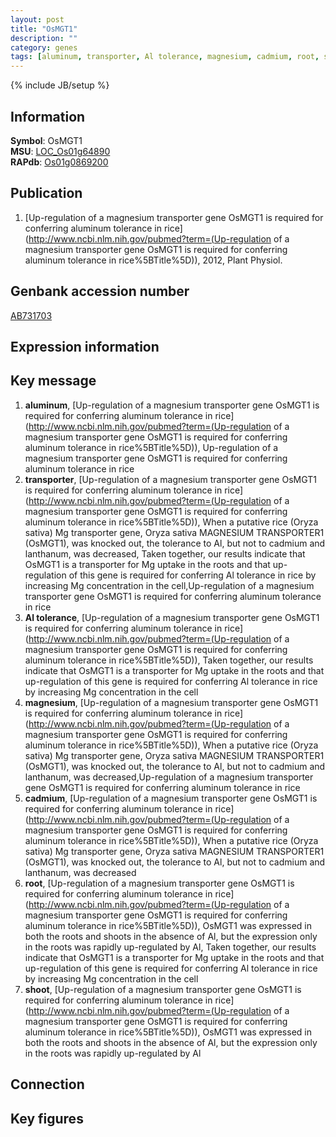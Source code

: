 ```yaml
---
layout: post
title: "OsMGT1"
description: ""
category: genes
tags: [aluminum, transporter, Al tolerance, magnesium, cadmium, root, shoot, Gene]
---
```

{% include JB/setup %}

## Information
__Symbol__: OsMGT1  
__MSU__: [LOC_Os01g64890](http://rice.plantbiology.msu.edu/cgi-bin/ORF_infopage.cgi?orf=LOC_Os01g64890)  
__RAPdb__: [Os01g0869200](http://rapdb.dna.affrc.go.jp/viewer/gbrowse_details/irgsp1?name=Os01g0869200)  

## Publication
1. [Up-regulation of a magnesium transporter gene OsMGT1 is required for conferring aluminum tolerance in rice](http://www.ncbi.nlm.nih.gov/pubmed?term=(Up-regulation of a magnesium transporter gene OsMGT1 is required for conferring aluminum tolerance in rice%5BTitle%5D)), 2012, Plant Physiol.

## Genbank accession number
[AB731703](http://www.ncbi.nlm.nih.gov/nuccore/AB731703)

## Expression information

## Key message
1. __aluminum__, [Up-regulation of a magnesium transporter gene OsMGT1 is required for conferring aluminum tolerance in rice](http://www.ncbi.nlm.nih.gov/pubmed?term=(Up-regulation of a magnesium transporter gene OsMGT1 is required for conferring aluminum tolerance in rice%5BTitle%5D)), Up-regulation of a magnesium transporter gene OsMGT1 is required for conferring aluminum tolerance in rice
2. __transporter__, [Up-regulation of a magnesium transporter gene OsMGT1 is required for conferring aluminum tolerance in rice](http://www.ncbi.nlm.nih.gov/pubmed?term=(Up-regulation of a magnesium transporter gene OsMGT1 is required for conferring aluminum tolerance in rice%5BTitle%5D)),  When a putative rice (Oryza sativa) Mg transporter gene, Oryza sativa MAGNESIUM TRANSPORTER1 (OsMGT1), was knocked out, the tolerance to Al, but not to cadmium and lanthanum, was decreased, Taken together, our results indicate that OsMGT1 is a transporter for Mg uptake in the roots and that up-regulation of this gene is required for conferring Al tolerance in rice by increasing Mg concentration in the cell,Up-regulation of a magnesium transporter gene OsMGT1 is required for conferring aluminum tolerance in rice
3. __Al tolerance__, [Up-regulation of a magnesium transporter gene OsMGT1 is required for conferring aluminum tolerance in rice](http://www.ncbi.nlm.nih.gov/pubmed?term=(Up-regulation of a magnesium transporter gene OsMGT1 is required for conferring aluminum tolerance in rice%5BTitle%5D)),  Taken together, our results indicate that OsMGT1 is a transporter for Mg uptake in the roots and that up-regulation of this gene is required for conferring Al tolerance in rice by increasing Mg concentration in the cell
4. __magnesium__, [Up-regulation of a magnesium transporter gene OsMGT1 is required for conferring aluminum tolerance in rice](http://www.ncbi.nlm.nih.gov/pubmed?term=(Up-regulation of a magnesium transporter gene OsMGT1 is required for conferring aluminum tolerance in rice%5BTitle%5D)),  When a putative rice (Oryza sativa) Mg transporter gene, Oryza sativa MAGNESIUM TRANSPORTER1 (OsMGT1), was knocked out, the tolerance to Al, but not to cadmium and lanthanum, was decreased,Up-regulation of a magnesium transporter gene OsMGT1 is required for conferring aluminum tolerance in rice
5. __cadmium__, [Up-regulation of a magnesium transporter gene OsMGT1 is required for conferring aluminum tolerance in rice](http://www.ncbi.nlm.nih.gov/pubmed?term=(Up-regulation of a magnesium transporter gene OsMGT1 is required for conferring aluminum tolerance in rice%5BTitle%5D)),  When a putative rice (Oryza sativa) Mg transporter gene, Oryza sativa MAGNESIUM TRANSPORTER1 (OsMGT1), was knocked out, the tolerance to Al, but not to cadmium and lanthanum, was decreased
6. __root__, [Up-regulation of a magnesium transporter gene OsMGT1 is required for conferring aluminum tolerance in rice](http://www.ncbi.nlm.nih.gov/pubmed?term=(Up-regulation of a magnesium transporter gene OsMGT1 is required for conferring aluminum tolerance in rice%5BTitle%5D)),  OsMGT1 was expressed in both the roots and shoots in the absence of Al, but the expression only in the roots was rapidly up-regulated by Al, Taken together, our results indicate that OsMGT1 is a transporter for Mg uptake in the roots and that up-regulation of this gene is required for conferring Al tolerance in rice by increasing Mg concentration in the cell
7. __shoot__, [Up-regulation of a magnesium transporter gene OsMGT1 is required for conferring aluminum tolerance in rice](http://www.ncbi.nlm.nih.gov/pubmed?term=(Up-regulation of a magnesium transporter gene OsMGT1 is required for conferring aluminum tolerance in rice%5BTitle%5D)),  OsMGT1 was expressed in both the roots and shoots in the absence of Al, but the expression only in the roots was rapidly up-regulated by Al

## Connection

## Key figures


